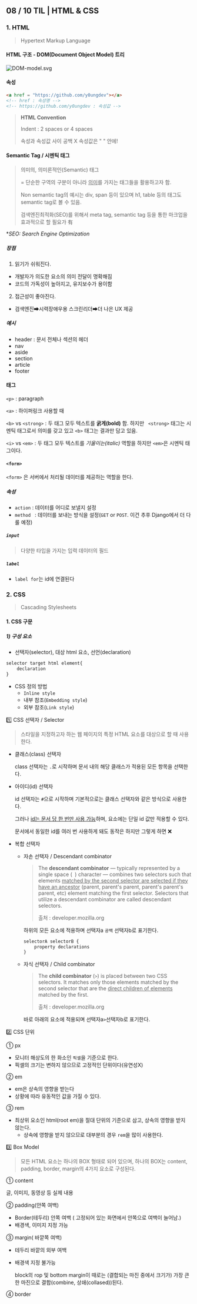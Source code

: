 ## 08 / 10 TIL | HTML & CSS

### 1. HTML

> Hypertext Markup Language

#### HTML 구조 - DOM(Document Object Model) 트리

![DOM-model.svg](https://upload.wikimedia.org/wikipedia/commons/thumb/5/5a/DOM-model.svg/220px-DOM-model.svg.png)



#### 속성

``` html
<a href = "https://github.com/y0ungdev"></a>
<!-- href : 속성명 -->
<!-- https://github.com/y0ungdev : 속성값 -->
```

> **HTML Convention**
>
> Indent : 2 spaces or 4 spaces
>
> 속성과 속성값 사이 공백 X 
> 속성값은 " " 안에! 



#### Semantic Tag / 시멘틱 태그

> 의미의, 의미론적인(Semantic) 태그
>
> = 단순한 구역의 구분이 아니라 <u>의미</u>를 가지는 태그들을 활용하고자 함.
>
> Non semantic tag의 예시는 div, span 등이 있으며 h1, table 등의 태그도 semantic tag로 볼 수 있음.
>
> 검색엔진최적화(SEO)를 위해서 meta tag, semantic tag 등을 통한 마크업을 효과적으로 할 필요가 有

**SEO: Search Engine Optimization*

##### 장점

1. 읽기가 쉬워진다.

- 개발자가 의도한 요소의 의미 전달이 명확해짐
- 코드의 가독성이 높아지고, 유지보수가 용이함

2. 접근성이 좋아진다.

- 검색엔진➡시력장애우용 스크린리더➡더 나은 UX 제공

##### 예시

- header : 문서 전체나 섹션의 헤더 
- nav
- aside
- section
- article
- footer

#### 태그 

`<p>` : paragraph

`<a>` : 하이퍼링크 사용할 때

`<b>` vs `<strong>` : 두 태그 모두 텍스트를 **굵게(bold)** 함. 하지만 ` <strong>` 태그는 시멘틱 태그로서 의미를 갖고 있고 `<b>` 태그는 결과만 담고 있음.

`<i>` vs `<em>` : 두 태그 모두 텍스트를 *기울이는(italic)* 역할을 하지만 `<em>`은 시멘틱 태그이다. 

#### `<form>` 

`<form>` 은 서버에서 처리될 데이터를 제공하는 역할을 한다.

##### 속성

- `action` : 데이터를 어디로 보낼지 설정
- `method ` : 데이터를 보내는 방식을 설정(`GET` or `POST`. 이건 추후 Django에서 더 다룰 예정)

##### `input` 

> 다양한 타입을 가지는 입력 데이터의 필드

##### `label` 

- `label for`는 id에 연결된다



### 2. CSS

> Cascading Stylesheets

#### 1. CSS 구문

##### 1) 구성 요소

- 선택자(selector), 대상 html 요소, 선언(declaration)

```css
selector target html element{
    declaration
}
```

- CSS 정의 방법
  - `Inline style`
  - 내부 참조(`Embedding style`)
  - 외부 참조(`Link style`)

1️⃣ CSS 선택자 / Selector

> 스타일을 지정하고자 하는 웹 페이지의 특정 HTML 요소를 대상으로 할 때 사용한다.

- 클래스(class) 선택자

  class 선택자는 `.`로 시작하며 문서 내의 해당 클래스가 적용된 모든 항목을 선택한다.

- 아이디(id) 선택자

  id 선택자는 `#`으로 시작하며 기본적으로는 클래스 선택자와 같은 방식으로 사용한다.

  그러나 <u>id는 문서 당 한 번만 사용 가능</u>하며, 요소에는 단일 id 값만 적용할 수 있다.

  문서에서 동일한 id를 여러 번 사용하게 돼도 동작은 하지만 그렇게 하면 ❌

- 복합 선택자

  - 자손 선택자 / Descendant combinator

    > The **descendant combinator** — typically represented by a single space (` `) character — combines two selectors such that elements <u>matched by the second selector are selected if they have an ancestor</u> (parent, parent's parent, parent's parent's parent, etc) element matching the first selector. Selectors that utilize a descendant combinator are called descendant selectors.
    >
    > 출처 : developer.mozilla.org

    하위의 모든 요소에 적용하며 선택자a `공백` 선택자b로 표기한다.

    ```css
    selectorA selectorB {
        property declarations
    }
    ```

    

  - 자식 선택자 / Child combinator

    > The **child combinator** (`>`) is placed between two CSS selectors. It matches only those elements matched by the second selector that are the <u>direct children of elements</u> matched by the first.
    >
    > 출처 : developer.mozilla.org

    바로 아래의 요소에 적용되며 선택자a`>`선택자b로 표기한다.

    

2️⃣ CSS 단위

① px

- 모니터 해상도의 한 화소인 `픽셀`을 기준으로 한다.
- 픽셀의 크기는 변하지 않으므로 고정적인 단위이다(유연성X)

② em

- em은 상속의 영향을 받는다
- 상황에 따라 유동적인 값을 가질 수 있다.

③ rem

- 최상위 요소인 html(root em)을 절대 단위의 기준으로 삼고, 상속의 영향을 받지 않는다.
  - 상속에 영향을 받지 않으므로 대부분의 경우 `rem`을 많이 사용한다.



3️⃣ Box Model

>  모든 HTML 요소는 하나의 BOX 형태로 되어 있으며, 하나의 BOX는 content, padding, border, margin의 4가지 요소로 구성된다.

① content

글, 이미지, 동영상 등 실제 내용

② padding(안쪽 여백)

- Border(테두리) 안쪽 여백 ( 고정되어 있는 화면에서 안쪽으로 여백이 늘어남.)
- 배경색, 이미지 지정 가능

③ margin( 바깥쪽 여백)

- 테두리 바깥의 외부 여백

- 배경색 지정 불가능

  block의 rop 및 bottom margin이 때로는 (결합되는 마진 중에서 크기가) 가장 큰 한 마진으로 결합(combine, 상쇄(collased))된다.

④ border
